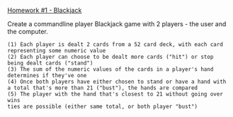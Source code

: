 [Homework #1 - Blackjack](http://foureyes.github.io/csci-ua.0480-fall2014-002/assignments.html#hw01)

Create a commandline player Blackjack game with 2 players - the user and the computer.

    (1) Each player is dealt 2 cards from a 52 card deck, with each card representing some numeric value
    (2) Each player can choose to be dealt more cards ("hit") or stop being dealt cards ("stand")
    (3) The sum of the numeric values of the cards in a player's hand determines if they've one
    (4) Once both players have either chosen to stand or have a hand with a total that's more than 21 ("bust"), the hands are compared
    (5) The player with the hand that's closest to 21 without going over wins
    ties are possible (either same total, or both player "bust")
